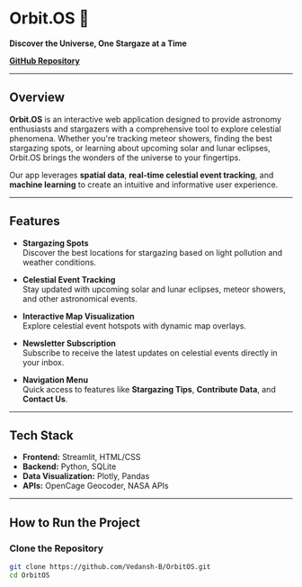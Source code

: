 # **Orbit.OS** 🌌

**Discover the Universe, One Stargaze at a Time**

[**GitHub Repository**](https://github.com/Vedansh-B/OrbitOS)

---

## **Overview**

**Orbit.OS** is an interactive web application designed to provide astronomy enthusiasts and stargazers with a comprehensive tool to explore celestial phenomena. Whether you're tracking meteor showers, finding the best stargazing spots, or learning about upcoming solar and lunar eclipses, Orbit.OS brings the wonders of the universe to your fingertips.

Our app leverages **spatial data**, **real-time celestial event tracking**, and **machine learning** to create an intuitive and informative user experience.

---

## **Features**

- **Stargazing Spots**  
  Discover the best locations for stargazing based on light pollution and weather conditions.

- **Celestial Event Tracking**  
  Stay updated with upcoming solar and lunar eclipses, meteor showers, and other astronomical events.

- **Interactive Map Visualization**  
  Explore celestial event hotspots with dynamic map overlays.

- **Newsletter Subscription**  
  Subscribe to receive the latest updates on celestial events directly in your inbox.

- **Navigation Menu**  
  Quick access to features like **Stargazing Tips**, **Contribute Data**, and **Contact Us**.

---

## **Tech Stack**

- **Frontend:** Streamlit, HTML/CSS  
- **Backend:** Python, SQLite  
- **Data Visualization:** Plotly, Pandas  
- **APIs:** OpenCage Geocoder, NASA APIs

---

## **How to Run the Project**

### **Clone the Repository**
```bash
git clone https://github.com/Vedansh-B/OrbitOS.git
cd OrbitOS
